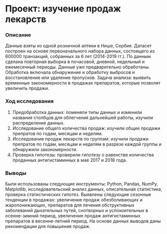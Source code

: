 # Проект: изучение продаж лекарств
### Описание
Данные взяты из одной розничной аптеки в Нише, Сербия. Датасет построен на основе первоначального набора данных, состоящего из 600000 транзакций, собранных за 6 лет (2014-2019 гг.). По данным сделана повторная выборка в почасовой, дневной, недельный и ежемесячный периоды. Данные уже предварительно обработаны. Обработка включала обнаружение и обработку выбросов и восстановление или удаление пропусков. Задача анализа: выявить временные закономерности в продажах препаратов, которые позволят увеличить продажи.

### Ход исследования
1. Предобработка данных: поменяли типы данных и изменили названия столбцов для облегчения дальнейшей работы, изучили распределение данных.
2. Исследование общего количества продаж: изучили общие продажи препратов по годам, месяцам и неделям.
3. Исследование продаж лекарств по группам: изучили продажи препратов по годам, месяцам и неделям в разрезе каждой группы и обнаружили закономерности.
4. Проверка гипотезы: проверили гипотезу о равенстве количества проданных антигистаминных в мае 2017 и 2018 года.

### Выводы
Были использованы следующие инструменты: Python, Pandas, NumPy, Matplotlib, исследовательский анализ данных, описательная статистика, проверка статистических гипотез. 
Выявлены следующие сезонные тенденции в продажах: увеличение продаж обезболивающих и жаропонижающих, препаратов для лечения обструктивных заболеваний дыхательных путей, снотворных и успокоительных в осенне-зимний период, увеличение продаж антигистаминных препаратов в весенне-летний период. На основе данных выводов даны рекомендации для повышения продаж.
